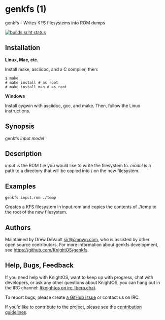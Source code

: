 # genkfs (1)

genkfs - Writes KFS filesystems into ROM dumps

[![builds.sr.ht status](https://builds.sr.ht/~maxleiter/genkfs.svg)](https://builds.sr.ht/~maxleiter/genkfs?)

## Installation

**Linux, Mac, etc.**

Install make, asciidoc, and a C compiler, then:

	$ make
	# make install # as root
	# make install_man # as root

**Windows**

Install cygwin with asciidoc, gcc, and make. Then, follow the Linux
instructions.

## Synopsis

genkfs *input* *model*

## Description

*input* is the ROM file you would like to write the filesystem to. *model* is a
path to a directory that will be copied into / on the new filesystem.

## Examples

`genkfs input.rom ./temp`

Creates a KFS filesystem in input.rom and copies the contents of ./temp to the
root of the new filesystem.

## Authors

Maintained by Drew DeVault <sir@cmpwn.com>, who is assisted by other open
source contributors. For more information about genkfs development, see
<https://github.com/KnightOS/genkfs>.

## Help, Bugs, Feedback

If you need help with KnightOS, want to keep up with progress, chat with
developers, or ask any other questions about KnightOS, you can hang out in the
IRC channel: [#knightos on irc.libera.chat](https://web.libera.chat).
 
To report bugs, please create [a GitHub issue](https://github.com/KnightOS/KnightOS/issues/new) or contact us on IRC.
 
If you'd like to contribute to the project, please see the [contribution guidelines](http://www.knightos.org/contributing).
